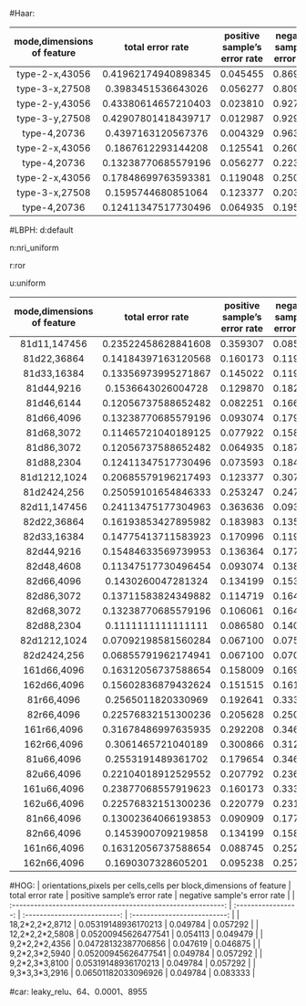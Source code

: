 #Haar:

| mode,dimensions of feature |  total error rate   | positive sample’s error rate | negative sample's error rate | process mode |
| :------------------------: | :-----------------: | :--------------------------: | :--------------------------: | :----------: |
|       type-2-x,43056       | 0.41962174940898345 |           0.045455           |           0.869792           |              |
|       type-3-x,27508       | 0.3983451536643026  |           0.056277           |           0.809896           |              |
|       type-2-y,43056       | 0.43380614657210403 |           0.023810           |           0.927093           |              |
|       type-3-y,27508       | 0.42907801418439717 |           0.012987           |           0.929688           |              |
|        type-4,20736        | 0.4397163120567376  |           0.004329           |           0.963542           |              |
|       type-2-x,43056       | 0.1867612293144208  |           0.125541           |           0.260417           |  gamma(max)  |
|        type-4,20736        | 0.13238770685579196 |           0.056277           |           0.223958           |  gamma(max)  |
|       type-2-x,43056       | 0.17848699763593381 |           0.119048           |           0.250000           | gamma(255.0) |
|       type-3-x,27508       | 0.1595744680851064  |           0.123377           |           0.203125           | gamma(255.0) |
|        type-4,20736        | 0.12411347517730496 |           0.064935           |           0.195312           | gamma(255.0) |

#LBPH:
d:default 

n:nri_uniform

r:ror

u:uniform

| mode,dimensions of feature |  total error rate   | positive sample’s error rate | negative sample's error rate |
| :------------------------: | :-----------------: | :--------------------------: | :--------------------------: |
|        81d11,147456        | 0.23522458628841608 |           0.359307           |           0.085938           |
|        81d22,36864         | 0.14184397163120568 |           0.160173           |           0.119792           |
|        81d33,16384         | 0.13356973995271867 |           0.145022           |           0.119792           |
|         81d44,9216         | 0.1536643026004728  |           0.129870           |           0.182292           |
|         81d46,6144         | 0.12056737588652482 |           0.082251           |           0.166667           |
|         81d66,4096         | 0.13238770685579196 |           0.093074           |           0.179688           |
|         81d68,3072         | 0.11465721040189125 |           0.077922           |           0.158854           |
|         81d86,3072         | 0.12056737588652482 |           0.064935           |           0.187500           |
|         81d88,2304         | 0.12411347517730496 |           0.073593           |           0.184896           |
|        81d1212,1024        | 0.20685579196217493 |           0.123377           |           0.307292           |
|        81d2424,256         | 0.25059101654846333 |           0.253247           |           0.247396           |
|        82d11,147456        | 0.24113475177304963 |           0.363636           |           0.093750           |
|        82d22,36864         | 0.16193853427895982 |           0.183983           |           0.135417           |
|        82d33,16384         | 0.14775413711583923 |           0.170996           |           0.119792           |
|         82d44,9216         | 0.15484633569739953 |           0.136364           |           0.177083           |
|         82d48,4608         | 0.11347517730496454 |           0.093074           |           0.138021           |
|         82d66,4096         | 0.1430260047281324  |           0.134199           |           0.153646           |
|         82d86,3072         | 0.13711583824349882 |           0.114719           |           0.164062           |
|         82d68,3072         | 0.13238770685579196 |           0.106061           |           0.164062           |
|         82d88,2304         | 0.1111111111111111  |           0.086580           |           0.140625           |
|        82d1212,1024        | 0.07092198581560284 |           0.067100           |           0.075521           |
|        82d2424,256         | 0.06855791962174941 |           0.067100           |           0.070312           |
|        161d66,4096         | 0.16312056737588654 |           0.158009           |           0.169271           |
|        162d66,4096         | 0.15602836879432624 |           0.151515           |           0.161458           |
|         81r66,4096         | 0.2565011820330969  |           0.192641           |           0.333333           |
|         82r66,4096         | 0.22576832151300236 |           0.205628           |           0.250000           |
|        161r66,4096         | 0.31678486997635935 |           0.292208           |           0.346354           |
|        162r66,4096         | 0.3061465721040189  |           0.300866           |           0.312500           |
|         81u66,4096         | 0.2553191489361702  |           0.179654           |           0.346354           |
|         82u66,4096         | 0.22104018912529552 |           0.207792           |           0.236979           |
|        161u66,4096         | 0.23877068557919623 |           0.160173           |           0.333333           |
|        162u66,4096         | 0.22576832151300236 |           0.220779           |           0.231771           |
|         81n66,4096         | 0.13002364066193853 |           0.090909           |           0.177083           |
|         82n66,4096         | 0.1453900709219858  |           0.134199           |           0.158854           |
|        161n66,4096         | 0.16312056737588654 |           0.088745           |           0.252604           |
|        162n66,4096         | 0.1690307328605201  |           0.095238           |           0.257812           |

#HOG:
| orientations,pixels per cells,cells per block,dimensions of feature |  total error rate   | positive sample’s error rate | negative sample's error rate |
| :----------------------------------------------------------: | :-----------------: | :--------------------------: | :--------------------------: |
|                      18,2\*2,2\*2,8712                       | 0.05319148936170213 |           0.049784           |           0.057292           |
|                      12,2\*2,2\*2,5808                       | 0.05200945626477541 |           0.054113           |           0.049479           |
|                       9,2\*2,2\*2,4356                       | 0.04728132387706856 |           0.047619           |           0.046875           |
|                       9,2\*2,3\*2,5940                       | 0.05200945626477541 |           0.049784           |           0.057292           |
|                       9,2\*2,3\*3,8100                       | 0.05319148936170213 |           0.049784           |           0.057292           |
|                       9,3\*3,3\*3,2916                       | 0.06501182033096926 |           0.049784           |           0.083333           |

#car:
leaky_relu、64、0.0001、8955
